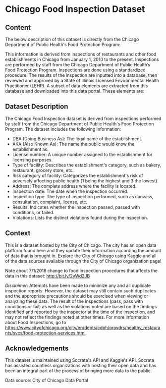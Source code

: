 # Chicago Food Inspection Dataset

## Content
The below description of this dataset is directly from the Chicago Department of Public Health's Food Protection Program:
 
This information is derived from inspections of restaurants and other food
establishments in Chicago from January 1, 2010 to the present. Inspections are performed by
staff from the Chicago Department of Public Health’s Food Protection Program. Inspections are
done using a standardized procedure. The results of the inspection are inputted into a database,
then reviewed and approved by a State of Illinois Licensed Environmental Health Practitioner
(LEHP). A subset of data elements are extracted from this database and downloaded into this
data portal. These elements are:

## Dataset Description

The Chicago Food Inspection dataset is derived from inspections performed by staff from the Chicago Department of Public Health's Food Protection Program. The dataset includes the following information:

- DBA (Doing Business As): The legal name of the establishment.
- AKA (Also Known As): The name the public would know the establishment as.
- License number: A unique number assigned to the establishment for licensing purposes.
- Type of facility: Describes the establishment's category, such as bakery, restaurant, grocery store, etc.
- Risk category of facility: Categorizes the establishment's risk of adversely affecting public health (1 being the highest and 3 the lowest).
- Address: The complete address where the facility is located.
- Inspection date: The date when the inspection occurred.
- Inspection type: The type of inspection performed, such as canvass, consultation, complaint, license, etc.
- Results: Indicates whether the inspection passed, passed with conditions, or failed.
- Violations: Lists the distinct violations found during the inspection.


## Context
This is a dataset hosted by the City of Chicago. The city has an open data platform found here and they update their information according the amount of data that is brought in. Explore the City of Chicago using Kaggle and all of the data sources available through the City of Chicago organization page!

Note about 7/1/2018 change to food inspection procedures that affects the data in this dataset: http://bit.ly/2yWd2JB

*Disclaimer*: Attempts have been made to minimize any and all duplicate inspection reports. However, the dataset may still contain such duplicates and the appropriate precautions should be exercised when viewing or analyzing these data. The result of the inspections (pass, pass with conditions or fail) as well as the violations noted are based on the findings identified and reported by the inspector at the time of the inspection, and may not reflect the findings noted at other times. For more information about Food Inspections, go to https://www.cityofchicago.org/city/en/depts/cdph/provdrs/healthy_restaurants/svcs/food-protection-services.html.


## Acknowledgements
This dataset is maintained using Socrata's API and Kaggle's API. Socrata has assisted countless organizations with hosting their open data and has been an integral part of the process of bringing more data to the public.

Data source: City of Chicago Data Portal
